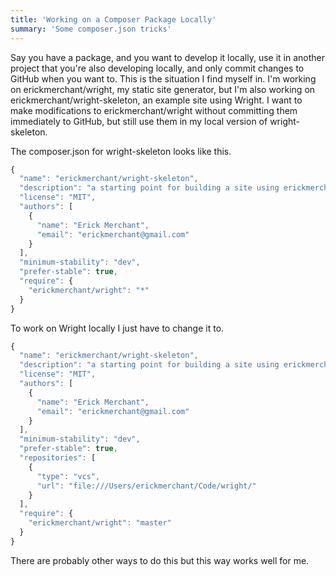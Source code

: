```yaml
---
title: 'Working on a Composer Package Locally'
summary: 'Some composer.json tricks'
---
```

Say you have a package, and you want to develop it locally, use it in another project that you're also developing locally, and only commit changes to GitHub when you want to. This is the situation I find myself in. I'm working on erickmerchant/wright, my static site generator, but I'm also working on erickmerchant/wright-skeleton, an example site using Wright. I want to make modifications to erickmerchant/wright without committing them immediately to GitHub, but still use them in my local version of wright-skeleton.

The composer.json for wright-skeleton looks like this.

```javascript
{
  "name": "erickmerchant/wright-skeleton",
  "description": "a starting point for building a site using erickmerchant/wright",
  "license": "MIT",
  "authors": [
    {
      "name": "Erick Merchant",
      "email": "erickmerchant@gmail.com"
    }
  ],
  "minimum-stability": "dev",
  "prefer-stable": true,
  "require": {
    "erickmerchant/wright": "*"
  }
}
```

To work on Wright locally I just have to change it to.

```javascript
{
  "name": "erickmerchant/wright-skeleton",
  "description": "a starting point for building a site using erickmerchant/wright",
  "license": "MIT",
  "authors": [
    {
      "name": "Erick Merchant",
      "email": "erickmerchant@gmail.com"
    }
  ],
  "minimum-stability": "dev",
  "prefer-stable": true,
  "repositories": [
    {
      "type": "vcs",
      "url": "file:///Users/erickmerchant/Code/wright/"
    }
  ],
  "require": {
    "erickmerchant/wright": "master"
  }
}
```

There are probably other ways to do this but this way works well for me.
